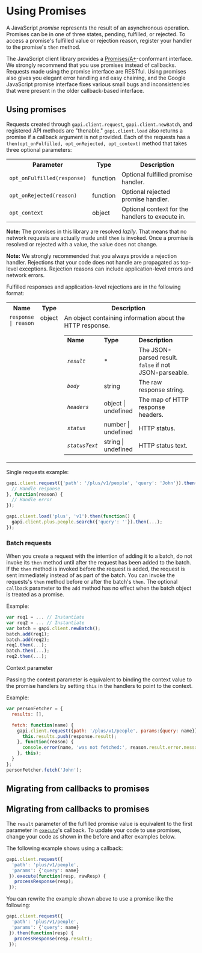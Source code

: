 # Using Promises

A JavaScript _promise_ represents the result of an asynchronous operation. Promises can be in one of three states, pending, fulfilled, or rejected. To access a promise's fulfilled value or rejection reason, register your handler to the promise's `then` method.

The JavaScript client library provides a [Promises/A+](http://promisesaplus.com/)\-conformant interface. We strongly recommend that you use promises instead of callbacks. Requests made using the promise interface are RESTful. Using promises also gives you elegant error handling and easy chaining, and the Google JavaScript promise interface fixes various small bugs and inconsistencies that were present in the older callback-based interface.

Using promises
--------------

Requests created through `gapi.client.request`, `gapi.client.newBatch`, and registered API methods are "thenable." `gapi.client.load` also returns a promise if a callback argument is not provided. Each of the requests has a `then(opt_onFulfilled, opt_onRejected, opt_context)` method that takes three optional parameters:

<table>
  <colgroup>
    <col style="width:25%" />
    <col style="width:10%" />
    <col style="width:65%" />
  </colgroup>
  <tr>
    <th>
      Parameter
    </th>
    <th>
      Type
    </th>
    <th>
      Description
    </th>
  </tr>
  <tr>
    <td>
      <code>opt_onFulfilled(response)</code>
    </td>
    <td>
      function
    </td>
    <td>
      Optional fulfilled promise handler.
    </td>
  </tr>
  <tr>
    <td>
      <code>opt_onRejected(reason)</code>
    </td>
    <td>
      function
    </td>
    <td>
      Optional rejected promise handler.
    </td>
  </tr>
  <tr>
    <td>
      <code>opt_context</code>
    </td>
    <td>
      object
    </td>
    <td>
      Optional context for the handlers to execute in.
    </td>
  </tr>
</table>

**Note:** The promises in this library are resolved _lazily_. That means that no network requests are actually made until `then` is invoked. Once a promise is resolved or rejected with a value, the value does not change.

**Note:** We strongly recommended that you always provide a rejection handler. Rejections that your code does not handle are propagated as top-level exceptions. Rejection reasons can include application-level errors and network errors.

Fulfilled responses and application-level rejections are in the following format:

<table width="90%">
  <colgroup>
    <col width="10%" />
    <col width="10%" />
    <col width="70%" />
  </colgroup>
  <tr>
    <th>
      Name
    </th>
    <th>
      Type
    </th>
    <th>
      Description
    </th>
  </tr>
  <tr>
    <td style="vertical-align:top">
      <code>response | reason</code>
    </td>
    <td style="vertical-align:top">
      object
    </td>
    <td>
      An object containing information about the HTTP response.
      <table>
        <colgroup>
          <col width="10%" />
          <col width="10%" />
          <col width="80%" />
        </colgroup>
        <tr>
          <td>
            <b>Name</b>
          </td>
          <td>
            <b>Type</b>
          </td>
          <td>
            <b>Description</b>
          </td>
        </tr>
        <tr>
          <td>
            <code><var class="apiparam">result</var></code>
          </td>
          <td>
            *
          </td>
          <td>
            The JSON-parsed result. <code>false</code> if not JSON-parseable.
          </td>
        </tr>
        <tr>
          <td>
            <code><var class="apiparam">body</var></code>
          </td>
          <td>
            string
          </td>
          <td>
            The raw response string.
          </td>
        </tr>
        <tr>
          <td>
            <code><var class="apiparam">headers</var></code>
          </td>
          <td>
            object | undefined
          </td>
          <td>
            The map of HTTP response headers.
          </td>
        </tr>
        <tr>
          <td>
            <code><var class="apiparam">status</var></code>
          </td>
          <td>
            number | undefined
          </td>
          <td>
            HTTP status.
          </td>
        </tr>
        <tr>
          <td>
            <code><var class="apiparam">statusText</var></code>
          </td>
          <td>
            string | undefined
          </td>
          <td>
            HTTP status text.
          </td>
        </tr>
      </table>
    </td>
  </tr>
</table>

Single requests example:

```js
gapi.client.request({'path': '/plus/v1/people', 'query': 'John'}).then(function(response) {
  // Handle response
}, function(reason) {
  // Handle error
});

gapi.client.load('plus', 'v1').then(function() {
  gapi.client.plus.people.search({'query': ''}).then(...);
});
```

### Batch requests

When you create a request with the intention of adding it to a batch, do not invoke its `then` method until after the request has been added to the batch. If the `then` method is invoked before the request is added, the request is sent immediately instead of as part of the batch. You can invoke the requests's `then` method before or after the batch's `then`. The optional `callback` parameter to the `add` method has no effect when the batch object is treated as a promise.

Example:

```js
var req1 = ... // Instantiate
var req2 = ... // Instantiate
var batch = gapi.client.newBatch();
batch.add(req1);
batch.add(req2);
req1.then(...);
batch.then(...);
req2.then(...);
```

Context parameter

Passing the context parameter is equivalent to binding the context value to the promise handlers by setting `this` in the handlers to point to the context.

Example:

```js
var personFetcher = {
  results: [],

  fetch: function(name) {
    gapi.client.request({path: '/plus/v1/people', params:{query: name}}).then(function(response) {
      this.results.push(response.result);
    }, function(reason) {
      console.error(name, 'was not fetched:', reason.result.error.message);
    }, this);
  }
};
personFetcher.fetch('John');
```

## Migrating from callbacks to promises

Migrating from callbacks to promises
------------------------------------

The `result` parameter of the fulfilled promise value is equivalent to the first parameter in [`execute`](/api-client-library/javascript/reference/referencedocs#gapiclientRequestexecute)'s callback. To update your code to use promises, change your code as shown in the before and after examples below.

The following example shows using a callback:

```js
gapi.client.request({
  'path': 'plus/v1/people',
  'params': {'query': name}
 }).execute(function(resp, rawResp) {
   processResponse(resp);
 });
```

You can rewrite the example shown above to use a promise like the following:

```js
gapi.client.request({
  'path': 'plus/v1/people',
  'params': {'query': name}
 }).then(function(resp) {
   processResponse(resp.result);
 });
```